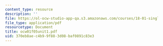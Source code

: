 ```yaml
---
content_type: resource
description: ''
file: https://ol-ocw-studio-app-qa.s3.amazonaws.com/courses/18-01-single-variable-calculus-fall-2005/370eb8aec4b99f883d08baf0891c83e3_ocw01f05unit1.pdf
file_type: application/pdf
resourcetype: Document
title: ocw01f05unit1.pdf
uid: 370eb8ae-c4b9-9f88-3d08-baf0891c83e3
---
```

